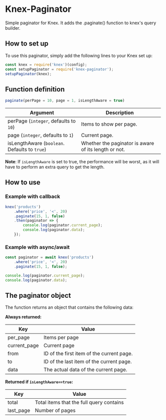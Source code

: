 # Knex-Paginator

Simple paginator for Knex. It adds the .paginate() function to knex's query builder.

## How to set up

To use this paginator, simply add the following lines to your Knex set up:

```javascript
const knex = require('knex')(config);
const setupPaginator = require('knex-paginator');
setupPaginator(knex);
```

## Function definition

```javascript
paginate(perPage = 10, page = 1, isLengthAware = true)
```

| Argument | Description |
| --- | --- |
| perPage (`integer`, defaults to `10`) | Items to show per page. |
| page (`integer`, defaults to `1`) | Current page. |
| isLengthAware (`boolean`. Defaults to `true`) | Whether the paginator is aware of its length or not. |

**Note**: If `isLengthAware` is set to true, the performance will be worst, as it will have to perform an extra query to get the length.

## How to use

### Example with callback
```javascript
knex('products')
    .where('price', '<', 20)
    .paginate(15, 1, false)
    .then(paginator => {
        console.log(paginator.current_page);
        console.log(paginator.data);
    });
```

### Example with async/await
```javascript
const paginator = await knex('products')
    .where('price', '<', 20)
    .paginate(15, 1, false);

console.log(paginator.current_page);
console.log(paginator.data);
```

## The paginator object

The function returns an object that contains the following data:

**Always returned:**

| Key | Value |
| --- | --- |
| per_page  | Items per page  |
| current_page | Current page |
| from | ID of the first item of the current page. |
| to | ID of the last item of the current page. |
| data | The actual data of the current page. |

**Returned if `isLengthAware==true`:**

| Key | Value |
| --- | --- |
| total | Total items that the full query contains |
| last_page | Number of pages |
